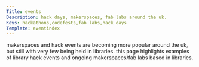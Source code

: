 ```yaml
---
Title: events
Description: hack days, makerspaces, fab labs around the uk.
Keys: hackathons,codefests,fab labs,hack days
Template: eventindex
---
```


makerspaces and hack events are becoming more popular around the uk, but still with very few being held in libraries.  this page highlights examples of library hack events and ongoing makerspaces/fab labs based in libraries.